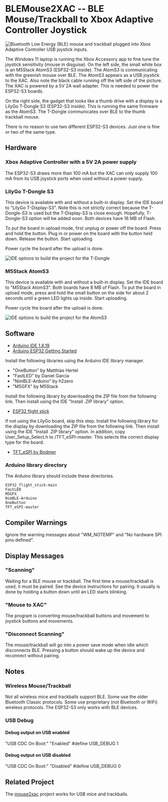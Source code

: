 # BLEMouse2XAC -- BLE Mouse/Trackball to Xbox Adaptive Controller Joystick

![Bluetooth Low Energy (BLE) mouse and trackball plugged into Xbox Adaptive
Controller USB joystick inputs.](./images/blemouse2xac.jpg)

The Windows 11 laptop is running the Xbox Accessory app to fine tune the
joystick sensitivity (mouse in disguise). On the left side, the small white box
is an M5Stack AtomS3 (ESP32-S3 inside). The AtomS3 is communicating with the
greenish mouse over BLE. The AtomS3 appears as a USB joystick to the XAC. Also
note the black cable running off the left side of the picture. The XAC is
powered by a 5V 2A wall adapter. This is needed to power the ESP32-S3 boards.

On the right side, the gadget that looks like a thumb drive with a display is a
LilyGo T-Dongle S3 (ESP32-S3 inside). This is running the same firmware as the
AtomS3. The T-Dongle communicates over BLE to the thumb trackball mouse.

There is no reason to use two different ESP32-S3 devices. Just one is fine or
two of the same type.

## Hardware

### Xbox Adaptive Controller with a 5V 2A power supply

The ESP32-S3 draws more than 100 mA but the XAC can only supply 100 mA from its
USB joystick ports when used without a power supply.

### LilyGo T-Dongle S3

This device is available with and without a built-in display. Set the IDE board
to "LilyGo T-Display-S3". Note this is not strictly correct because the
T-Dongle-S3 is used but the T-Display-S3 is close enough. Hopefully,
T-Dongle-S3 option will be added soon. Both devices have 16 MB of Flash.

To put the board in upload mode, first unplug or power off the board. Press and
hold the button. Plug in or power on the board with the button held down.
Release the button. Start uploading

Power cycle the board after the upload is done.

![IDE options to build the project for the T-Dongle](./images/lilygo_t_dongle.jpg)

### M5Stack AtomS3

This device is available with and without a built-in display. Set the IDE board
to "M5Stack AtomS3". Both boards have 8 MB of Flash. To put the board in upload
mode, press and hold the small button on the side for about 2 seconds until a
green LED lights up inside. Start uploading.

Power cycle the board after the upload is done.

![IDE options to build the project for the AtomS3](./images/m5stack_atoms3.jpg)

## Software

* [Arduino IDE 1.8.19](https://www.arduino.cc/en/software)
* [Arduino ESP32 Getting Started](https://docs.espressif.com/projects/arduino-esp32/en/latest/getting_started.html)

Install the following libraries using the Arduino IDE library manager.

* "OneButton" by Matthias Hertel
* "FastLED" by Daniel Garcia
* "NimBLE-Arduino" by h2zero
* "M5GFX" by M5Stack

Install the following library by downloading the ZIP file from the following
link. Then install using the IDE "Install .ZIP library" option.

* [ESP32 flight stick](https://github.com/esp32beans/ESP32_flight_stick)

If not using the LilyGo board, skip this step. Install the following library
for the display by downloading the ZIP file from the following link. Then
install using the IDE "Install .ZIP library" option. In addition, copy
User_Setup_Select.h to <Arduino library directory>/TFT_eSPI-master. This
selects the correct display type for the board.

* [TFT_eSPI by Bodmer](https://github.com/Bodmer/TFT_eSPI)

### Arduino library directory

The Arduino library should include these directories.

```
ESP32_flight_stick-main
FastLED
M5GFX
NimBLE-Arduino
OneButton
TFT_eSPI-master
```

## Compiler Warnings

Ignore the warning messages about "WM_NOTEMP" and "No hardware SPI pins defined".

## Display Messages

### "Scanning"

Waiting for a BLE mouse or trackball. The first time a mouse/trackball is used,
it must be paired. See the device instructions for pairing. It usually is done
by holding a button down until an LED starts blinking.

### "Mouse to XAC"

The program is converting mouse/trackball buttons and movement to joystick
buttons and movements.

### "Disconnect Scanning"

The mouse/trackball will go into a power save mode when idle which disconnects
BLE. Pressing a button should wake up the device and reconnect without pairing.

## Notes

### Wireless Mouse/Trackball

Not all wireless mice and trackballs support BLE. Some use the older Bluetooth
Classic protocols. Some use proprietary (not Bluetooth or WiFi) wireless
protocols. The ESP32-S3 only works with BLE devices.

### USB Debug

#### Debug output on USB enabled
"USB CDC On Boot:" "Enabled"
#define USB_DEBUG 1

#### Debug output on USB disabled
"USB CDC On Boot:" "Disabled"
#define USB_DEBUG 0

## Related Project

The [mouse2xac](https://github.com/touchgadget/mouse2xac) project works for USB
mice and trackballs.
